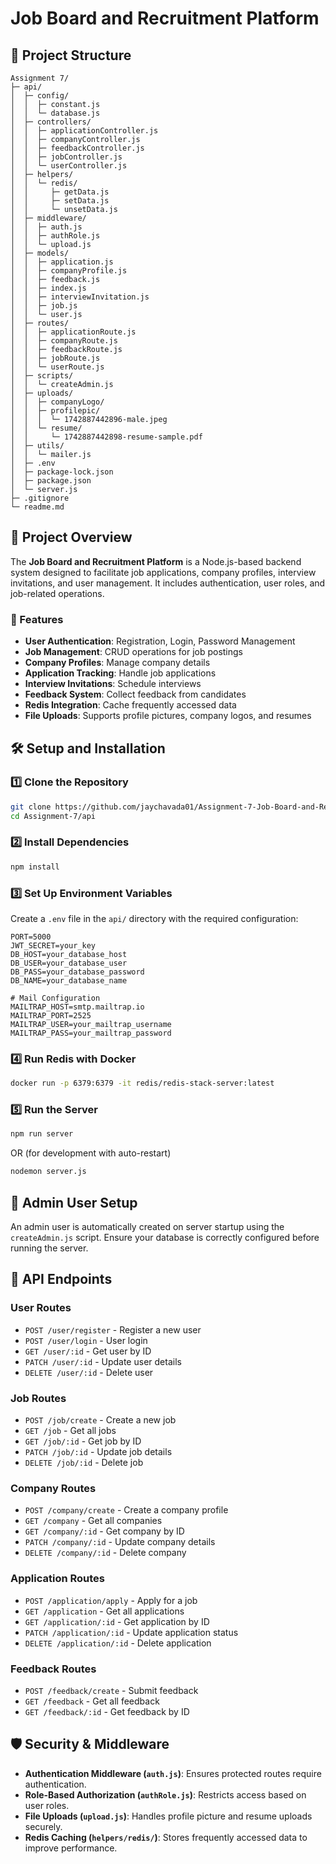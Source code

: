 # Job Board and Recruitment Platform

## 📁 Project Structure

```
Assignment 7/
├─ api/
│  ├─ config/
│  │  ├─ constant.js
│  │  └─ database.js
│  ├─ controllers/
│  │  ├─ applicationController.js
│  │  ├─ companyController.js
│  │  ├─ feedbackController.js
│  │  ├─ jobController.js
│  │  └─ userController.js
│  ├─ helpers/
│  │  └─ redis/
│  │     ├─ getData.js
│  │     ├─ setData.js
│  │     └─ unsetData.js
│  ├─ middleware/
│  │  ├─ auth.js
│  │  ├─ authRole.js
│  │  └─ upload.js
│  ├─ models/
│  │  ├─ application.js
│  │  ├─ companyProfile.js
│  │  ├─ feedback.js
│  │  ├─ index.js
│  │  ├─ interviewInvitation.js
│  │  ├─ job.js
│  │  └─ user.js
│  ├─ routes/
│  │  ├─ applicationRoute.js
│  │  ├─ companyRoute.js
│  │  ├─ feedbackRoute.js
│  │  ├─ jobRoute.js
│  │  └─ userRoute.js
│  ├─ scripts/
│  │  └─ createAdmin.js
│  ├─ uploads/
│  │  ├─ companyLogo/
│  │  ├─ profilepic/
│  │  │  └─ 1742887442896-male.jpeg
│  │  └─ resume/
│  │     └─ 1742887442898-resume-sample.pdf
│  ├─ utils/
│  │  └─ mailer.js
│  ├─ .env
│  ├─ package-lock.json
│  ├─ package.json
│  └─ server.js
├─ .gitignore
└─ readme.md
```

## 🚀 Project Overview

The **Job Board and Recruitment Platform** is a Node.js-based backend system designed to facilitate job applications, company profiles, interview invitations, and user management. It includes authentication, user roles, and job-related operations.

### 🔑 Features

- **User Authentication**: Registration, Login, Password Management
- **Job Management**: CRUD operations for job postings
- **Company Profiles**: Manage company details
- **Application Tracking**: Handle job applications
- **Interview Invitations**: Schedule interviews
- **Feedback System**: Collect feedback from candidates
- **Redis Integration**: Cache frequently accessed data
- **File Uploads**: Supports profile pictures, company logos, and resumes

## 🛠️ Setup and Installation

### 1️⃣ Clone the Repository

```bash
git clone https://github.com/jaychavada01/Assignment-7-Job-Board-and-Recruitment-Platform.git
cd Assignment-7/api
```

### 2️⃣ Install Dependencies

```bash
npm install
```

### 3️⃣ Set Up Environment Variables

Create a `.env` file in the `api/` directory with the required configuration:

```env
PORT=5000
JWT_SECRET=your_key
DB_HOST=your_database_host
DB_USER=your_database_user
DB_PASS=your_database_password
DB_NAME=your_database_name

# Mail Configuration
MAILTRAP_HOST=smtp.mailtrap.io
MAILTRAP_PORT=2525
MAILTRAP_USER=your_mailtrap_username
MAILTRAP_PASS=your_mailtrap_password
```

### 4️⃣ Run Redis with Docker

```bash
docker run -p 6379:6379 -it redis/redis-stack-server:latest
```

### 5️⃣ Run the Server

```bash
npm run server
```

OR (for development with auto-restart)

```bash
nodemon server.js
```

## 👤 Admin User Setup

An admin user is automatically created on server startup using the `createAdmin.js` script. Ensure your database is correctly configured before running the server.

## 📌 API Endpoints

### **User Routes**
- `POST /user/register` - Register a new user
- `POST /user/login` - User login
- `GET /user/:id` - Get user by ID
- `PATCH /user/:id` - Update user details
- `DELETE /user/:id` - Delete user

### **Job Routes**
- `POST /job/create` - Create a new job
- `GET /job` - Get all jobs
- `GET /job/:id` - Get job by ID
- `PATCH /job/:id` - Update job details
- `DELETE /job/:id` - Delete job

### **Company Routes**
- `POST /company/create` - Create a company profile
- `GET /company` - Get all companies
- `GET /company/:id` - Get company by ID
- `PATCH /company/:id` - Update company details
- `DELETE /company/:id` - Delete company

### **Application Routes**
- `POST /application/apply` - Apply for a job
- `GET /application` - Get all applications
- `GET /application/:id` - Get application by ID
- `PATCH /application/:id` - Update application status
- `DELETE /application/:id` - Delete application

### **Feedback Routes**
- `POST /feedback/create` - Submit feedback
- `GET /feedback` - Get all feedback
- `GET /feedback/:id` - Get feedback by ID

## 🛡️ Security & Middleware

- **Authentication Middleware (`auth.js`)**: Ensures protected routes require authentication.
- **Role-Based Authorization (`authRole.js`)**: Restricts access based on user roles.
- **File Uploads (`upload.js`)**: Handles profile picture and resume uploads securely.
- **Redis Caching (`helpers/redis/`)**: Stores frequently accessed data to improve performance.